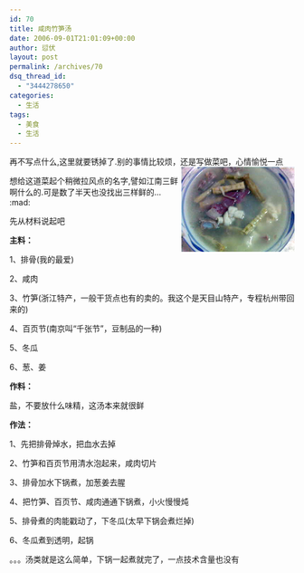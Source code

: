 ```yaml
---
id: 70
title: 咸肉竹笋汤
date: 2006-09-01T21:01:09+00:00
author: 愆伏
layout: post
permalink: /archives/70
dsq_thread_id:
  - "3444278650"
categories:
  - 生活
tags:
  - 美食
  - 生活
---
```

再不写点什么,这里就要锈掉了.别的事情比较烦，还是写做菜吧，心情愉悦一点<a href="/wp-content/uploads/200609/01_210141_9.jpg" target="_blank"><img class="img_normal" style="float: right;" src="/wp-content/uploads/200609/01_210141_9.jpg" alt="" /></a>
  
想给这道菜起个稍微拉风点的名字,譬如江南三鲜啊什么的.可是数了半天也没找出三样鲜的&#8230; :mad:
  
先从材料说起吧
  
**主料：**
  
1、排骨(我的最爱)
  
2、咸肉
  
3、竹笋(浙江特产，一般干货点也有的卖的。我这个是天目山特产，专程杭州带回来的)
  
4、百页节(南京叫“千张节”，豆制品的一种)
  
5、冬瓜
  
6、葱、姜
  
**作料：**
  
盐，不要放什么味精，这汤本来就很鲜
  
**作法：**
  
1、先把排骨焯水，把血水去掉
  
2、竹笋和百页节用清水泡起来，咸肉切片
  
3、排骨加水下锅煮，加葱姜去腥
  
4、把竹笋、百页节、咸肉通通下锅煮，小火慢慢炖
  
5、排骨煮的肉能戳动了，下冬瓜(太早下锅会煮烂掉)
  
6、冬瓜煮到透明，起锅
  
。。。汤类就是这么简单，下锅一起煮就完了，一点技术含量也没有
